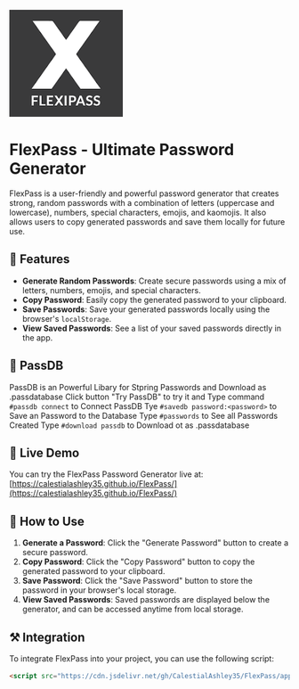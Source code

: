 ![FlexPass](https://github.com/CalestialAshley35/FlexPass/blob/343f881d5cb943a333c0658936a804aa2e9e947f/download.png)
# FlexPass - Ultimate Password Generator

FlexPass is a user-friendly and powerful password generator that creates strong, random passwords with a combination of letters (uppercase and lowercase), numbers, special characters, emojis, and kaomojis. It also allows users to copy generated passwords and save them locally for future use.

## 🔧 Features

- **Generate Random Passwords**: Create secure passwords using a mix of letters, numbers, emojis, and special characters.
- **Copy Password**: Easily copy the generated password to your clipboard.
- **Save Passwords**: Save your generated passwords locally using the browser's `localStorage`.
- **View Saved Passwords**: See a list of your saved passwords directly in the app.

## 📱 PassDB
PassDB is an Powerful Libary for Stpring Passwords and Download as .passdatabase 
Click button "Try PassDB" to try it and Type command `#passdb connect` to Connect PassDB Tye `#savedb password:<password>` to Save an Password to the Database Type `#passwords` to See all Passwords Created 
Type `#download passdb` to Download ot as .passdatabase 
## 🤖 Live Demo

You can try the FlexPass Password Generator live at:  
[https://calestialashley35.github.io/FlexPass/](https://calestialashley35.github.io/FlexPass/)

## 🦠 How to Use

1. **Generate a Password**: Click the "Generate Password" button to create a secure password.
2. **Copy Password**: Click the "Copy Password" button to copy the generated password to your clipboard.
3. **Save Password**: Click the "Save Password" button to store the password in your browser's local storage.
4. **View Saved Passwords**: Saved passwords are displayed below the generator, and can be accessed anytime from local storage.

## ⚒️ Integration

To integrate FlexPass into your project, you can use the following script:
```html
<script src="https://cdn.jsdelivr.net/gh/CalestialAshley35/FlexPass/app.js"></script>
```

